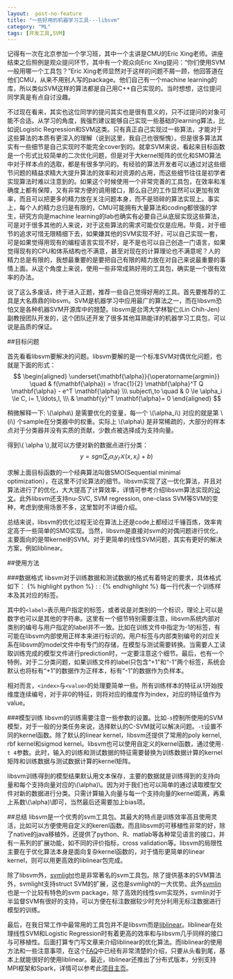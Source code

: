 ```yaml
---
layout:  post-no-feature
title: "一些好用的机器学习工具---libsvm"
category: "ML"
tags: [开发工具,SVM]
---
```


记得有一次在北京参加一个学习班，其中一个主讲是CMU的Eric Xing老师。讲座结束之后照例是观众提问环节，其中有一个观众向Eric Xing提问：“你们使用SVM一般用哪一个工具包？”Eric Xing老师显然对于这样的问题不屑一顾，他回答道在他们CMU，从来不用别人写的package。他们自己有一个machine learning的库，所以类似SVM这样的算法都是自己用C++自己实现的。当时想想，这位提问同学真是有点自讨没趣。
   
<!--more-->

不过现在看来，其实也这位同学的提问其实也是很有意义的，只不过提问的对象可能不合适。从学习的角度，我强烈建议能够自己实现一些基础的learning算法，比如说Logistic Regression和SVM这类。只有真正自己实现过一些算法，才能对于这些算法的本质有更深入的理解（说到这里，我自己也很惭愧）。但是很多算法其实有一些细节是自己实现时不能完全cover到的。就拿SVM来说，看起来目标函数是一个形式比较简单的二次优化问题，但是对于大kernel矩阵的优化和SMO算法中对于样本点的选取，都是有很多学问的。有经验的算法开发者可以通过对这些细节问题的精益求精大大提升算法的效率和对资源的占用，而这些细节往往是初学者实现算法时难以注意到的。如果这个时候使用一个非常完善的工具包，在效率和准确度上都有保障，又有非常方便的调用接口，那么自己的工作显然可以更加有效率，而且可以把更多的精力放在关注问题本身，而不是琐碎的算法实现上。事实上，每个人的精力总归是有限的，CMU可能拥有大量算法和coding都很强的学生，研究方向是machine learning的lab也确实有必要自己从底层实现这些算法，可是对于很多其他的人来说，对于这些算法的需求可能仅仅是应用。毕竟，对于细节的追求可惜无限精细下去，如果嫌其他的SVM实现不好，可以自己实现一套，可是如果觉得用现有的编程语言实现不好，是不是也可以自己创造一门语言，如果觉得现有的CPU和体系结构也不满意，甚至对现在的计算理论也不满意呢？人的精力总是有限的，我想最重要的是要把自己有限的精力放在对自己来说最重要的事情上面。从这个角度上来说，使用一些非常成熟好用的工具包，确实是一个很有效率的办法。    	        

说了这么多废话，终于进入正题，推荐一些自己觉得好用的工具。首先要推荐的工具是大名鼎鼎的libsvm。SVM是机器学习中应用最广的算法之一，而在libsvm恐怕又是各种机器SVM开源库中的翘楚。libsvm是台湾大学林智仁(Lin Chih-Jen)副教授团队开发的，这个团队还开发了很多其他耳熟能详的机器学习工具包，可以说是品质的保证。


##目标问题

首先看看libsvm要解决的问题。libsvm要解的是一个标准SVM对偶优化问题，也就是下面的形式：
$$
\begin{aligned}
\underset{\mathbf{\alpha}}{\operatorname{argmin}} \quad & f(\mathbf{\alpha}) =
\frac{1}{2} \mathbf{\alpha}^T Q \mathbf{\alpha} - e^T \mathbf{\alpha} \\\
subject\,to \quad & 0 \le \alpha_i \le C, i= 1,\ldots,l, \\\
& \mathbf{y}^T \mathbf{\alpha}= 0
\end{aligned}
$$

稍微解释一下: \\(\alpha\\) 是需要优化的变量，每一个 \\(\alpha_i\\) 对应的就是第 
\\(i\\) 个sample在分类器中的权重。实际上 \\(\alpha\\) 是非常稀疏的，大部分的样本点对于分类器并没有实质的贡献，少数点被选择成为支持向量。

得到\\( \alpha \\),就可以方便对新的数据点进行分类：
$$
y = sgn \left( \sum_{i} \alpha_i y_i \mathcal{K}(x, x_i) + b \right)
$$

求解上面目标函数的一个经典算法叫做SMO(Sequential minimal optimization），在这里不讨论算法的细节。libsvm实现了这一优化算法，并且对算法进行了的优化，大大提高了计算效率，详情可参考介绍libsvm算法实现的[论文](http://www.csie.ntu.edu.tw/~cjlin/papers/quadworkset.pdf)。此外libsvm还支持nu-SVC, SVM regression, one-class SVM等SVM的变种，考虑到使用场景不多，这里暂时不详细介绍。

总结来说，libsvm的优化过程无论在算法上还是code上都经过千锤百炼，效率肯定高于一些简单的SMO实现。当然，libsvm是直接对svm的对偶问题进行优化，主要面向的是带kernel的SVM。对于更简单的线性SVM问题，其实有更好的解决方案，例如liblinear。

##使用方法
 
###数据格式
libsvm对于训练数据和测试数据的格式有着特定的要求，具体格式如下：
{% highlight python %}
<label> <index1>:<value1> <index2>:<value2>
{% endhighlight %}
每一行代表一个训练样本及其对应的标签。

其中的`<label>`表示用户指定的标签，或者说是对类别的一个标识，理论上可以是数字也可以是其他的字符串。这里有一个细节特别需要注意，libsvm系统内部对类别的编号与用户指定的label并不一致。比如在训练文件中指定为-1的标签，有可能在libsvm内部使用正样本来进行标识的。用户标签与内部类别编号的对应关系在libsvm的model文件中有专门的存储，在模型与测试需要转换。当需要人工读取训练完成的模型文件进行prediction时，一定要注意这个细节。最后，也有一个特例，对于二分类问题，如果训练文件的label只包含“+1”和“-1”两个标签，系统会默认也将标有“+1”的数据作为正样本，标有“-1”的数据作为负样本。

相对而言，`<index>`与`<value>`的处理要简单一些。所有训练样本的特征从1开始按维度连续编号，对于非0的特征，则将对应的维度作为index，对应的特征值作为value。

###模型训练
libsvm的训练需要注意一些参数的设置。比如`-s`控制所使用的SVM模型，对于一般的分类任务来说，选择默认的C-SVM就可以解决问题。`-t`设置不同的kernel函数。除了默认的linear kernel，libsvm还提供了常用的poly kernel, rbf kernel和sigmod kernel。libsvm也可以使用自定义的kernel函数，通过使用`-t 4`参数。此时，输入的训练和测试数据的特征需要替换为训练数据计算的kernel矩阵和训练数据与测试数据计算的kernel矩阵。

libsvm训练得到的模型结果默认用文本保存，主要的数据就是训练得到的支持向量和每个支持向量对应的\\(\alpha)\\。因为对于我们也可以简单的通过读取模型文件对新的数据进行分类。只需计算输入向量与每一个支持向量的kernel距离，再乘上系数\\(\alpha)\\即可，当然最后还需要加上bias项。

##总结
libsvm是一个优秀的svm工具包。其最大的特点是训练效率高且使用灵活，比如可以方便使用自定义的kerenl函数。而且libsvm的可移植性非常的好，除了native的java移植外，还提供了python、R、matlab等各种常见语言的接口，并有一系列的扩展功能，如不同的评价指标，cross validation等。libsvm的局限性主要在于优化算法本身是面向复杂kernel函数的，对于情形更简单的linear kernel，则可以用更高效的liblinear包完成。

除了libsvm外，[svmlight](http://svmlight.joachims.org/)也是非常著名的svm工具包。除了提供基本的SVM算法外，svmlight支持struct SVM的扩展，这也是svmlight的一大优势。此外[svmlin](http://vikas.sindhwani.org/svmlin.html)也是一个比较有特色的svm package，除了高效的线性svm实现外，svmlin对于半监督SVM有很好的支持，可以方便在标注数据较少时充分利用无标注数据进行模型的训练。

最后，在我日常工作中最常用的工具包并不是libsvm而是[liblinear](http://www.csie.ntu.edu.tw/~cjlin/liblinear/)。liblinear在处理线性SVM和Logistic Regression时有着更高的效率和与libsvm几乎同样的接口与可移植性。后面打算专门写文章来介绍liblinear的优化算法。而liblinear的使用方法和一些注意事项，在这个[FAQ](http://www.csie.ntu.edu.tw/~cjlin/liblinear/faq)中已经有非常清楚的介绍，只要从头看到尾，基本上就能很好的使用liblinear。最近，liblinear还推出了分布式版本，分别支持MPI框架和Spark，详情可以参考此[项目主页](http://www.csie.ntu.edu.tw/~cjlin/libsvmtools/distributed-liblinear/)。



